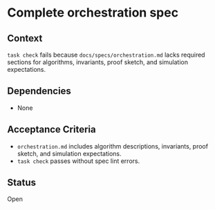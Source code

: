 # Complete orchestration spec

## Context
`task check` fails because `docs/specs/orchestration.md` lacks required
sections for algorithms, invariants, proof sketch, and simulation
expectations.

## Dependencies
- None

## Acceptance Criteria
- `orchestration.md` includes algorithm descriptions, invariants, proof
  sketch, and simulation expectations.
- `task check` passes without spec lint errors.

## Status
Open
